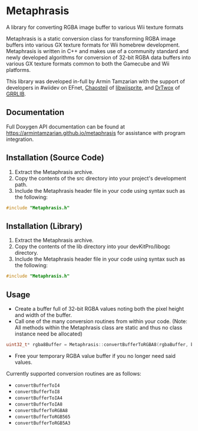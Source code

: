 # Metaphrasis

A library for converting RGBA image buffer to various Wii texture formats

Metaphrasis is a static conversion class for transforming RGBA image buffers into various GX texture formats for Wii homebrew development. Metaphrasis is written in C++ and makes use of a community standard and newly developed algorithms for conversion of 32-bit RGBA data buffers into various GX texture formats common to both the Gamecube and Wii platforms.

This library was developed in-full by Armin Tamzarian with the support of developers in #wiidev on EFnet, [Chaosteil](http://wiibrew.org/wiki/User:Chaosteil) of [libwiisprite](http://wiibrew.org/wiki/Libwiisprite), and [DrTwox](http://wiibrew.org/wiki/User:DrTwox) of [GRRLIB](http://grrlib.santo.fr/wiki/wikka.php?wakka=HomePage).

## Documentation

Full Doxygen API documentation can be found at https://armintamzarian.github.io/metaphrasis for assistance with program integration.

## Installation (Source Code)

1. Extract the Metaphrasis archive.
2. Copy the contents of the src directory into your project's development path.
3. Include the Metaphrasis header file in your code using syntax such as the following:
```c
#include "Metaphrasis.h"
```

## Installation (Library)

1. Extract the Metaphrasis archive.
2. Copy the contents of the lib directory into your devKitPro/libogc directory.
3. Include the Metaphrasis header file in your code using syntax such as the following:

```c
#include "Metaphrasis.h"
```

## Usage

* Create a buffer full of 32-bit RGBA values noting both the pixel height and width of the buffer.
* Call one of the many conversion routines from within your code. (Note: All methods within the Metaphrasis class are static and thus no class instance need be allocated)

```c
uint32_t* rgba8Buffer = Metaphrasis::convertBufferToRGBA8(rgbaBuffer, bufferWidth, bufferHeight);
```

* Free your temporary RGBA value buffer if you no longer need said values.

Currently supported conversion routines are as follows:
* `convertBufferToI4`
* `convertBufferToI8`
* `convertBufferToIA4`
* `convertBufferToIA8`
* `convertBufferToRGBA8`
* `convertBufferToRGB565`
* `convertBufferToRGB5A3`
